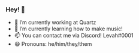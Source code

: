 ### Hey! 👋

- 🔭 I’m currently working at Quartz
- 🌱 I’m currently learning how to make music!
- 📫 You can contact me via Discord! Levah#0001
- 😄 Pronouns: he/him/they/them

